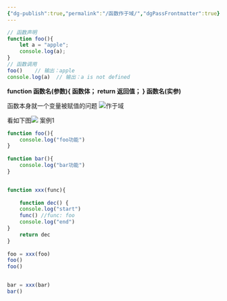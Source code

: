 ```yaml
---
{"dg-publish":true,"permalink":"/函数作于域/","dgPassFrontmatter":true}
---
```



```js
// 函数声明
function foo(){ 
	let a = "apple";
	console.log(a);
}
// 函数调用
foo()    // 输出：apple
console.log(a)  // 输出：a is not defined  
```

**function  函数名(参数){
	 函数体；
	 return  返回值；
}
函数名(实参)**


函数本身就一个变量被赋值的问题
![作于域](https://gitlab.com/minika1/Pic/-/raw/main/pictures/2024/04/16_8_0_38_%E4%BD%9C%E4%BA%8E%E5%9F%9F.png)

看如下图![](https://gitlab.com/minika1/Pic/-/raw/main/pictures/2024/04/16_11_6_26_%E5%87%BD%E6%95%B0%E4%BD%9C%E4%BA%8E%E5%9F%9F.png)
案例1
```js
function foo(){  
    console.log("foo功能")  
}  
  
function bar(){  
    console.log("bar功能")  
}


function xxx(func){  
  
    function dec() {  
    console.log("start")  
    func() //func: foo  
    console.log("end")  
}  
    return dec  
}  
  
foo = xxx(foo)  
foo()  
foo()


bar = xxx(bar)  
bar()
```
